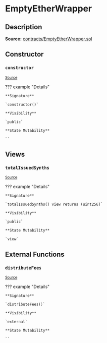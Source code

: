 # EmptyEtherWrapper

## Description

**Source:** [contracts/EmptyEtherWrapper.sol](https://github.com/Synthetixio/synthetix/tree/v2.46.0-ovm/contracts/EmptyEtherWrapper.sol)

## Constructor

### `constructor`

<sub>[Source](https://github.com/Synthetixio/synthetix/tree/v2.46.0-ovm/contracts/EmptyEtherWrapper.sol#L6)</sub>

??? example "Details"

    **Signature**

    `constructor()`

    **Visibility**

    `public`

    **State Mutability**

    ``

## Views

### `totalIssuedSynths`

<sub>[Source](https://github.com/Synthetixio/synthetix/tree/v2.46.0-ovm/contracts/EmptyEtherWrapper.sol#L10)</sub>

??? example "Details"

    **Signature**

    `totalIssuedSynths() view returns (uint256)`

    **Visibility**

    `public`

    **State Mutability**

    `view`

## External Functions

### `distributeFees`

<sub>[Source](https://github.com/Synthetixio/synthetix/tree/v2.46.0-ovm/contracts/EmptyEtherWrapper.sol#L14)</sub>

??? example "Details"

    **Signature**

    `distributeFees()`

    **Visibility**

    `external`

    **State Mutability**

    ``
